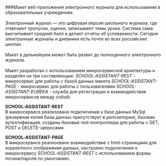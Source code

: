 ###Макет веб-приложения электронного журнала для использования в образовательных учреждениях.\
\
Электронный журнал — это цифровая версия школьного журнала, где отмечают пропуски, оценки, записывают темы урока.
Система сама высчитывает средний балл и делает отчёты об успеваемости. Сегодня электронные журналы и дневники есть почти во всех российских школах.\
\
Макет в дальнейшем может быть развит до полноценного электронного журнала.\
\
Макет разработан с использованием микросервисной архитектуры и разделён на три составляющие:
*SCHOOL-ASSISTANT-REST* - микросервис для работы с базой данных макета
*SCHOOL-ASSISTANT-PAGE* - микросервис для работы с пользователями
*SCHOOL-ASSISTANT-EUREKA* - служба для регистрации и взаимодействия микросервисов между собой\

**SCHOOL-ASSISTANT-REST**\
В микросервисе реализовано подключение к базе данных MySql (резервная копия базы данных присутствует в репозитории), базовая аутентификация, созданы базовые rest-контроллеры для работы с GET, POST и DELETE-запросами.

**SCHOOL-ASSISTANT-PAGE**\
В микросервисе реализовано взаимодействие с html-страницами для корректного отображения данных, настроено подключение к микросервису *SCHOOL-ASSISTANT-REST* с использованием формы логина/пароля по умолчанию.
